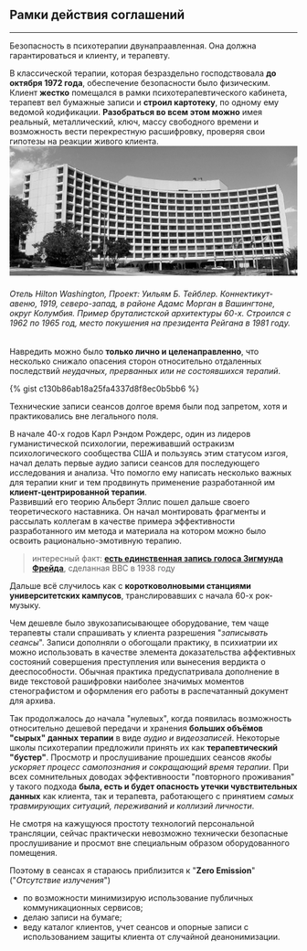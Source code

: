 ## Рамки действия соглашений
---

Безопасность в психотерапии двунапраавленная. Она должна гарантироваться и клиенту, и терапевту. 

В классической терапии, которая безраздельно господствовала **до октября 1972 года**, обеспечение безопасности было физическим. Клиент **жестко** помещался в рамки психотерапевтического кабинета, терапевт вел бумажные записи и **строил картотеку**, по одному ему ведомой кодификации. **Разобраться во всем этом можно** имея реальный, металлический, ключ, массу свободного времени и возможность вести перекрестную расшифровку, проверяя свои гипотезы на реакции живого клиента. 
![Отель Hilton Washington](/_img/20220529-1.jpeg)  
###### Отель Hilton Washington, Проект: Уильям Б. Тейблер. Коннектикут-авеню, 1919, северо-запад, в районе Адамс Морган в Вашингтоне, округ Колумбия. Пример бруталистской архитектуры 60-х. Строился с 1962 по 1965 год, место покушения на президента Рейгана в 1981 году.

Навредить можно было **только лично и целенаправленно**, что несколько снижало опасения сторон относительно отдаленных последствий _неудачных, прерванных или не состоявшихся терапий_. 

{% gist c130b86ab18a25fa4337d8f8ec0b5bb6 %}

Технические записи сеансов долгое время были под запретом, хотя и практиковались вне легального поля.

В начале 40-х годов Карл Рэндом Рождерс, один из лидеров гуманистической психологии, переживавший остракизм психологического сообщества США и пользуясь этим статусом изгоя, начал делать первые аудио записи сеансов для последующего исследования и анализа. Что помогло ему написать несколько важных для терапии книг и тем продвинуть применение разработанной им **клиент-центрированной терапии**.  
Развивший его теорию Альберт Эллис пошел дальше своего теоретического наставника. Он начал монтировать фрагменты и рассылать коллегам в качестве примера эффективности разработанного им метода и материала на котором можно было освоить рационально-эмотивную терапию. 

> интересный факт: **[есть единственная запись голоса Зигмунда Фрейда](https://soundcloud.com/arzamas-academy/14a?utm_source=clipboard&utm_campaign=wtshare&utm_medium=widget&utm_content=https%253A%252F%252Fsoundcloud.com%252Farzamas-academy%252F14a)**, сделанная BBC в 1938 году 


Дальше всё случилось как с **коротковолновыми станциями университетских кампусов**, транслировавших с начала 60-х рок-музыку.

Чем дешевле было звукозаписывающее оборудование, тем чаще терапевты стали спрашивать у клиента разрешения "_записывать сеансы_". Записи дополняли о обогощали практику, в психиатрии их можно использовать в качестве элемента доказательства аффективных состояний совершения преступления или вынесения вердикта о дееспособности. Обычная практика предуспатривала дополнение в виде текстовой рашифровки наиболее значимых моментов стенографистом и оформления его работы в распечатанный документ для архива. 

Так продолжалось  до начала "нулевых", когда появилась возможность относительно дешевой передачи и хранения **больших объёмов "сырых" данных терапии** в виде _аудио и видеозаписей_. Некоторые школы психотерапии предложили принять их как **терапевтический "бустер"**. Просмотр и прослушивание прошедших сеансов _якобы ускоряет процесс самопознания и сокращающий время терапии_. При всех сомнительных доводах эффективноости "повторного проживания" у такого подхода **была, есть и будет опасность утечки чувствительных данных** как клиента, так и терапевта, работающего с принятием _самых травмирующих ситуаций, переживаний и коллизий личности_.

Не смотря на кажущуюся простоту технологий персональной трансляции, сейчас практически невозможно технически безопасные прослушивание и просмот вне специальным образом оборудованного помещения.

Поэтому в сеансах я стараюсь приблизится к "**Zero Emission**" ("_Отсутствие излучения_")

- по возможности минимизирую использование публичных коммуникационных сервисов;
- делаю записи на бумаге;
- веду каталог клиентов, учет сеансов и опорные записи с использованием защиты клиента от случайной деанонимизации. 
